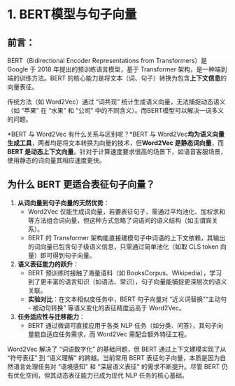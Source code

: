 # 1. BERT模型与句子向量

## 前言：

BERT（Bidirectional Encoder Representations from Transformers）是 Google 于 2018 年提出的预训练语言模型，基于 Transformer 架构，是一种端到端的训练方法。BERT 的核心能力是将文本（词、句子）转换为包含**上下文信息**的向量表征。

传统方法（如 Word2Vec）通过 “词共现” 统计生成语义向量，无法捕捉动态语义（如 “苹果” 在 “水果” 和 “公司” 中的不同含义）。而BERT模型可以解决一词多义的问题。

*BERT 与 Word2Vec 有什么关系与区别呢？*BERT 与 Word2Vec**均为语义向量生成工具**，两者均是将文本转换为向量的技术，但**Word2Vec 是静态词向量**，而**BERT 是动态上下文向量**。针对于计算速度要求很高的场景下，如语音客服场景，使用静态的词向量其相应速度更快。



## 为什么 BERT 更适合表征句子向量？

1. **从词向量到句子向量的天然优势**：
   - Word2Vec 仅能生成词向量，若要表征句子，需通过平均池化、加权求和等方法组合词向量，但这种方式忽略了词语间的语义结构（如主谓宾关系）。
   - BERT 的 Transformer 架构能直接建模句子中词语的上下文依赖，其输出的词向量已包含句子级语义信息，只需通过简单池化（如取 CLS token 向量）即可得到句子向量。
2. **语义表征能力的跃升**：
   - BERT 预训练时接触了海量语料（如 BooksCorpus、Wikipedia），学习到了更丰富的语言知识（如语法、常识），句子向量能捕捉更深层次的语义关联。
   - **实验对比**：在文本相似度任务中，BERT 句子向量对 “近义词替换”“主动句 - 被动句转换” 等语义变化的表征精度远高于 Word2Vec。
3. **任务适应性与迁移能力**：
   - BERT 通过微调可直接应用于各类 NLP 任务（如分类、问答），其句子向量能自适应任务需求，而 Word2Vec 需配合额外特征工程。

Word2Vec 解决了 “词语数字化” 的基础问题，但 BERT 通过上下文建模实现了从 “符号表征” 到 “语义理解” 的跨越。当前常用 BERT 表征句子向量，本质是因为自然语言处理任务对 “语境感知” 和 “深层语义表征” 的需求不断提升。尽管 BERT 仍有优化空间，但其动态表征能力已成为现代 NLP 任务的核心基础。

